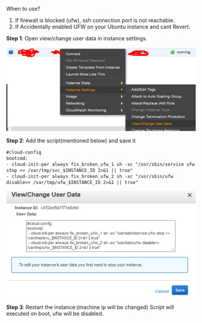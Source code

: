 When to use?
 1. If firewall is blocked (ufw), ssh connection port is not reachable.
 2. If Accidentally enabled UFW on your Ubuntu instance and cant Revert.
 
 **Step 1**:
  Open view/change user data in instance settings.
  
  ![GitHub Logo](/step1.png)
  
 **Step 2**:
 Add the script(mentioned below) and save it 
 ```
 #cloud-config
bootcmd:
 - cloud-init-per always fix_broken_ufw_1 sh -xc "/usr/sbin/service ufw stop >> /var/tmp/svc_$INSTANCE_ID 2>&1 || true" 
 - cloud-init-per always fix_broken_ufw_2 sh -xc "/usr/sbin/ufw disable>> /var/tmp/ufw_$INSTANCE_ID 2>&1 || true"
 ```
 
 ![GitHub Logo](/step2.png)

 
**Step 3**: 
 Restart the instance:(machine ip will be changed)
  Script will executed on boot, ufw will be disabled.
